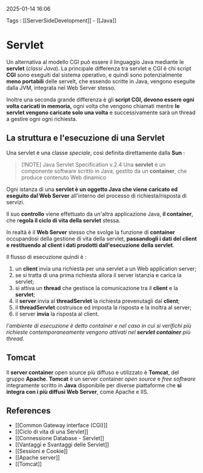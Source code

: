 2025-01-14 16:06

Tags : [[ServerSideDevelopment]] - [[Java]]

# Servlet

Un alternativa al modello CGI può essere il linguaggio Java mediante le **servlet** (*classi Java*). La principale differenza tra servlet e CGI è chi script **CGI** sono eseguiti dal sistema operativo, e quindi sono potenzialmente **meno portabili** delle servelt, che essendo scritte in Java, vengono eseguite dalla JVM, integrata nel Web Server stesso.

Inoltre una seconda grande differenza è gli **script CGI, devono essere ogni volta caricati in memoria,** ogni volta che vengono chiamati mentre **le servlet vengono caricate solo una volta** e successivamente sarà un thread a gestire ogni ogni richiesta.
## La struttura  e l'esecuzione di una Servlet
Una servlet è una classe *speciale*, così definita direttamente dalla **Sun** : 

> [!NOTE] Java Servlet Specification v.2.4
> Una **servlet** è un componente software scritto in Java, gestito da un **container**, che produce contenuto Web dinamico

Ogni istanza di una **servlet è un oggetto Java che viene caricato ed eseguito dal Web Server** all'interno del processo di richiesta/risposta di servizi. 

Il suo **controllo** viene effettuato da un'altra applicazione Java, **il container**, che r**egola il ciclo di vita della servlet** stessa. 

In realtà è il **Web Server** stesso che svolge la funzione di **container** occupandosi della gestione di vita della servlet, **passandogli i dati del client e restituendo al client i dati prodotti dall'esecuzione della servlet**.

Il flusso di esecuzione quindi è : 
1. un **client** invia una richiesta per una servlet a un Web application server;
2. se si tratta di una prima richiesta allora il server istanzia e carica la servlet;
3. si attiva un **thread** che gestisce la comunicazione tra il **client** e la **servlet**;
4. il **server** invia al **threadServlet** la richiesta prevenutagli dal **client**;
5. il **threadServlet** costruisce ed imposta la risposta e la inoltra al server;
6. il server **invia** la risposta al client.

*l'ambiente di esecuzione è detto container e nel caso in cui si verifichi più richieste contemporaneamente vengono attivati nel **servlet container*** *più thread*. 
## Tomcat
Il **server container** open source più diffuso e utilizzato è **Tomcat**, del gruppo **Apache**. **Tomcat** è un server container *open source* e *free software* integramente scritto in **Java** disponibile per diverse piattaforme che **si integra con i più diffusi Web Server**, come Apache e IIS.
## References

- [[Common Gateway interface (CGI)]]
- [[Ciclo di vita di una Servlet]]
- [[Connessione Database - Servlet]]
- [[Vantaggi e Svantaggi delle Servlet]]
- [[Sessioni e Cookie]]
- [[Apache server]]
- [[Tomcat]]